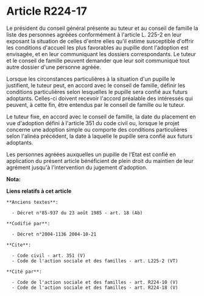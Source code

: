 # Article R224-17

Le président du conseil général présente au tuteur et au conseil de famille la liste des personnes agréées conformément à
l'article L. 225-2 en leur exposant la situation de celles d'entre elles qu'il estime susceptible d'offrir les conditions
d'accueil les plus favorables au pupille dont l'adoption est envisagée, et en leur communiquant les dossiers correspondants.
Le tuteur et le conseil de famille peuvent demander que leur soit communiqué tout autre dossier d'une personne agréée. 

Lorsque les circonstances particulières à la situation d'un pupille le justifient, le tuteur peut, en accord avec le conseil
de famille, définir les conditions particulières selon lesquelles le pupille sera confié aux futurs adoptants. Celles-ci
doivent recevoir l'accord préalable des intéressés qui peuvent, à cette fin, être entendus par le conseil de famille ou le
tuteur. 

Le tuteur fixe, en accord avec le conseil de famille, la date du placement en vue d'adoption défini à l'article 351 du code
civil ou, lorsque le projet concerne une adoption simple ou comporte des conditions particulières selon l'alinéa précédent,
la date à laquelle le pupille sera confié aux futurs adoptants. 

Les personnes agréées auxquelles un pupille de l'Etat est confié en application du présent article bénéficient de plein droit
du maintien de leur agrément jusqu'à l'intervention du jugement d'adoption.

**Nota:**



**Liens relatifs à cet article**

	**Anciens textes**:

	  - Décret n°85-937 du 23 août 1985 - art. 18 (Ab)

	**Codifié par**:

	  - Décret n°2004-1136 2004-10-21

	**Cite**:

	  - Code civil - art. 351 (V)
	  - Code de l'action sociale et des familles - art. L225-2 (VT)

	**Cité par**:

	  - Code de l'action sociale et des familles - art. R224-10 (V)
	  - Code de l'action sociale et des familles - art. R224-18 (V)
